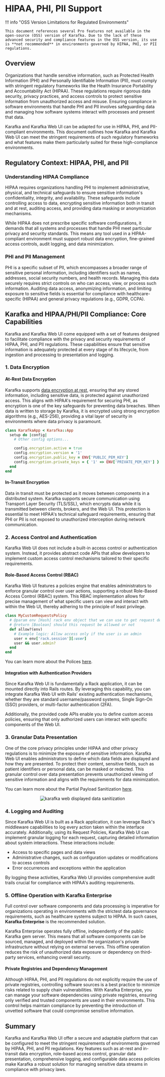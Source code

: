 # HIPAA, PHI, PII Support

!!! info "OSS Version Limitations for Regulated Environments"

    This document references several Pro features not available in the open-source (OSS) version of Karafka. Due to the lack of these advanced security and compliance features in the OSS version, its use is **not recommended** in environments governed by HIPAA, PHI, or PII regulations.

## Overview

Organizations that handle sensitive information, such as Protected Health Information (PHI) and Personally Identifiable Information (PII), must comply with stringent regulatory frameworks like the Health Insurance Portability and Accountability Act (HIPAA). These regulations require rigorous data security, privacy practices, and access controls to protect sensitive information from unauthorized access and misuse. Ensuring compliance in software environments that handle PHI and PII involves safeguarding data and managing how software systems interact with processes and present that data.

Karafka and Karafka Web UI can be adapted for use in HIPAA, PHI, and PII-compliant environments. This document outlines how Karafka and Karafka Web UI can meet the stringent requirements of such regulatory frameworks and what features make them particularly suited for these high-compliance environments.

## Regulatory Context: HIPAA, PHI, and PII

### Understanding HIPAA Compliance

HIPAA requires organizations handling PHI to implement administrative, physical, and technical safeguards to ensure sensitive information's confidentiality, integrity, and availability. These safeguards include controlling access to data, encrypting sensitive information both in transit and at rest, auditing access, and providing data masking or anonymization mechanisms.

While HIPAA does not prescribe specific software configurations, it demands that all systems and processes that handle PHI meet particular privacy and security standards. This means any tool used in a HIPAA-compliant environment must support robust data encryption, fine-grained access controls, audit logging, and data minimization.

### PHI and PII Management

PHI is a specific subset of PII, which encompasses a broader range of sensitive personal information, including identifiers such as names, addresses, social security numbers, and health records. Managing this data securely requires strict controls on who can access, view, or process such information. Auditing data access, anonymizing information, and limiting exposure to sensitive fields is essential for compliance with healthcare-specific (HIPAA) and general privacy regulations (e.g., GDPR, CCPA).

## Karafka and HIPAA/PHI/PII Compliance: Core Capabilities

Karafka and Karafka Web UI come equipped with a set of features designed to facilitate compliance with the privacy and security requirements of HIPAA, PHI, and PII regulations. These capabilities ensure that sensitive information is adequately protected at every stage of its lifecycle, from ingestion and processing to presentation and logging.

### 1. Data Encryption

#### At-Rest Data Encryption

Karafka supports [data encryption at rest](Pro-Messages-At-Rest-Encryption), ensuring that any stored information, including sensitive data, is protected against unauthorized access. This aligns with HIPAA's requirement for securing PHI, as encryption is one of the key safeguards for preventing data breaches. When data is written to storage by Karafka, it is encrypted using strong encryption algorithms (e.g., AES-256), providing a vital layer of security in environments where data privacy is paramount.

```ruby
class KarafkaApp < Karafka::App
  setup do |config|
    # Other config options...

    config.encryption.active = true
    config.encryption.version = '1'
    config.encryption.public_key = ENV['PUBLIC_PEM_KEY']
    config.encryption.private_keys = { '1' => ENV['PRIVATE_PEM_KEY'] }
  end
end
```

#### In-Transit Encryption

Data in transit must be protected as it moves between components in a distributed system. Karafka supports secure communication using Transport Layer Security (TLS/SSL), which encrypts data while it is transmitted between clients, brokers, and the Web UI. This protection is essential to meet HIPAA's technical safeguard requirements, ensuring that PHI or PII is not exposed to unauthorized interception during network communication.

### 2. Access Control and Authentication

Karafka Web UI does not include a built-in access control or authentication system. Instead, it provides abstract code APIs that allow developers to implement custom access control mechanisms tailored to their specific requirements.

#### Role-Based Access Control (RBAC)

Karafka Web UI features a policies engine that enables administrators to enforce granular control over user actions, supporting a robust Role-Based Access Control (RBAC) system. This RBAC implementation allows for precise management of what specific users can view and interact with within the Web UI, thereby adhering to the principle of least privilege.

```ruby
class MyCustomRequestsPolicy
  # @param env [Hash] rack env object that we can use to get request details
  # @return [Boolean] should this request be allowed or not
  def allow?(env)
    # Example logic: Allow access only if the user is an admin
    user = env['rack.session'][:user]
    user && user.admin?
  end
end
```

You can learn more about the Polices [here](Pro-Web-UI-Policies).

#### Integration with Authentication Providers

Since Karafka Web UI is fundamentally a Rack application, it can be mounted directly into Rails routes. By leveraging this capability, you can integrate Karafka Web UI with Rails' existing authentication mechanisms, whether they are standard username/password systems, Single Sign-On (SSO) providers, or multi-factor authentication (2FA).

Additionally, the provided code APIs enable you to define custom access policies, ensuring that only authorized users can interact with specific components of the Web UI.

### 3. Granular Data Presentation

One of the core privacy principles under HIPAA and other privacy regulations is to minimize the exposure of sensitive information. Karafka Web UI enables administrators to define which data fields are displayed and how they are presented. To protect their content, sensitive fields, such as patient identifiers or personal data, can be masked or redacted. This granular control over data presentation prevents unauthorized viewing of sensitive information and aligns with the requirements for data minimization.

You can learn more about the Partial Payload Sanitization [here](Pro-Web-UI-Policies#partial-payload-sanitization).

<p align="center">
  <img src="https://cdn.karafka.io/assets/misc/printscreens/web-ui/explorer_sanitization.png" alt="karafka web displayed data sanitization" />
</p>

### 4. Logging and Auditing

Since Karafka Web UI is built as a Rack application, it can leverage Rack's middleware capabilities to log every action taken within the interface accurately. Additionally, using its Request Policies, Karafka Web UI can implement granular logging for each request, capturing detailed information about system interactions. These interactions include:

- Access to specific pages and data views
- Administrative changes, such as configuration updates or modifications to access controls
- Error occurrences and exceptions within the application

By logging these activities, Karafka Web UI provides comprehensive audit trails crucial for compliance with HIPAA's auditing requirements.

### 5. Offline Operation with Karafka Enterprise

Full control over software components and data processing is imperative for organizations operating in environments with the strictest data governance requirements, such as healthcare systems subject to HIPAA. In such cases, **Karafka Enterprise** is the recommended solution.

Karafka Enterprise operates fully offline, independently of the public Karafka gem server. This means that all software components can be sourced, managed, and deployed within the organization's private infrastructure without relying on external servers. This offline operation reduces the risk of unauthorized data exposure or dependency on third-party services, enhancing overall security.

#### Private Registries and Dependency Management

Although HIPAA, PHI, and PII regulations do not explicitly require the use of private registries, controlling software sources is a best practice to minimize risks related to supply chain vulnerabilities. With Karafka Enterprise, you can manage your software dependencies using private registries, ensuring only verified and trusted components are used in their environments. This control helps maintain compliance by preventing the introduction of unvetted software that could compromise sensitive information.

## Summary

Karafka and Karafka Web UI offer a secure and adaptable platform that can be configured to meet the stringent requirements of environments governed by HIPAA, PHI, and PII regulations. Key features such as at-rest and in-transit data encryption, role-based access control, granular data presentation, comprehensive logging, and configurable data access policies make Karafka a robust solution for managing sensitive data streams in compliance with privacy laws.
